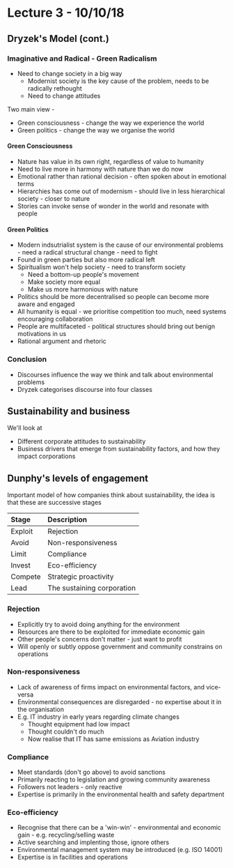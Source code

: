 # Lecture 3 - 10/10/18

## Dryzek's Model (cont.)

### Imaginative and Radical - Green Radicalism

- Need to change society in a big way
	- Modernist society is the key cause of the problem, needs to be radically rethought
	- Need to change attitudes

Two main view - 

- Green consciousness - change the way we experience the world
- Green politics - change the way we organise the world

#### Green Consciousness

- Nature has value in its own right, regardless of value to humanity
- Need to live more in harmony with nature than we do now
- Emotional rather than rational decision - often spoken about in emotional terms
- Hierarchies has come out of modernism - should live in less hierarchical society - closer to nature
- Stories can invoke sense of wonder in the world and resonate with people

#### Green Politics

- Modern indsutrialist system is the cause of our environmental problems - need a radical structural change - need to fight
- Found in green parties but also more radical left
- Spiritualism won't help society - need to transform society
	- Need a bottom-up people's movement
	- Make society more equal
	- Make us more harmonious with nature
- Politics should be more decentralised so people can become more aware and engaged
- All humanity is equal - we prioritise competition too much, need systems encouraging collaboration
- People are multifaceted - political structures should bring out benign motivations in us
- Rational argument and rhetoric

### Conclusion

- Discourses influence the way we think and talk about environmental problems
- Dryzek categorises discourse into four classes

## Sustainability and business

We'll look at

- Different corporate attitudes to sustainability
- Business drivers that emerge from sustainability factors, and how they impact corporations

## Dunphy's levels of engagement

Important model of how companies think about sustainability, the idea is that these are successive stages

|Stage|Description|
|:----|:----|
|Exploit|Rejection|
|Avoid|Non-responsiveness|
|Limit|Compliance|
|Invest|Eco-efficiency|
|Compete|Strategic proactivity|
|Lead|The sustaining corporation|

### Rejection

- Explicitly try to avoid doing anything for the environment
- Resources are there to be exploited for immediate economic gain
- Other people's concerns don't matter - just want to profit
- Will openly or subtly oppose government and community constrains on operations

### Non-responsiveness

- Lack of awareness of firms impact on environmental factors, and vice-versa
- Environmental consequences are disregarded - no expertise about it in the organisation
- E.g. IT industry in early years regarding climate changes
	- Thought equipment had low impact
	- Thought couldn't do much
	- Now realise that IT has same emissions as Aviation industry

### Compliance

- Meet standards (don't go above) to avoid sanctions
- Primarily reacting to legislation and growing community awareness
- Followers not leaders - only reactive
- Expertise is primarily in the environmental health and safety department

### Eco-efficiency

- Recognise that there can be a 'win-win' - environmental and economic gain - e.g. recycling/selling waste
- Active searching and implenting those, ignore others
- Environmental management system may be introduced (e.g. ISO 14001)
- Expertise is in facilities and operations
<!--stackedit_data:
eyJoaXN0b3J5IjpbMTQwODI5MzMzMSwtMjIyMTIwODgxLDExNz
g1MTAzNjAsMTE2MDg3NzE3OSwtNDMwNTQ5NTY2LDg4Nzk5NjQ5
NCwtMTY3MTQzNjA1LC04MzUxMzE2NDFdfQ==
-->